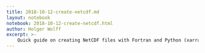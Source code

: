```yaml
---
title: 2018-10-12-create-netcdf.md
layout: notebook
notebook: 2018-10-12-create-netcdf.html
author: Holger Wolff
excerpt: >-
    Quick guide on creating NetCDF files with Fortran and Python (xarray)
---
```

